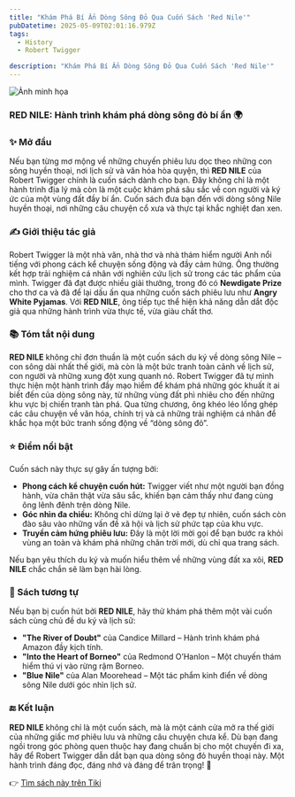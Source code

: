 ```yaml
---
title: "Khám Phá Bí Ẩn Dòng Sông Đỏ Qua Cuốn Sách 'Red Nile'"
pubDatetime: 2025-05-09T02:01:16.979Z
tags:
  - History
  - Robert Twigger

description: "Khám Phá Bí Ẩn Dòng Sông Đỏ Qua Cuốn Sách 'Red Nile'"
---
```


![Ảnh minh họa](https://external-content.duckduckgo.com/iu/?u=https%3A%2F%2Fsalt.tikicdn.com%2Fts%2Freview%2Fb0%2Fe7%2F0c%2F155fd198a29540978cd0c9f081c703b7.jpg&f=1&ipt=59ad0d42e24389a1922f8878fb94e4967fa688bfd77dfd3194838a5491c50f6f)

 ### RED NILE: Hành trình khám phá dòng sông đỏ bí ẩn 🌍

### ✨ Mở đầu  
Nếu bạn từng mơ mộng về những chuyến phiêu lưu dọc theo những con sông huyền thoại, nơi lịch sử và văn hóa hòa quyện, thì **RED NILE** của Robert Twigger chính là cuốn sách dành cho bạn. Đây không chỉ là một hành trình địa lý mà còn là một cuộc khám phá sâu sắc về con người và ký ức của một vùng đất đầy bí ẩn. Cuốn sách đưa bạn đến với dòng sông Nile huyền thoại, nơi những câu chuyện cổ xưa và thực tại khắc nghiệt đan xen.

### ✍️ Giới thiệu tác giả  
Robert Twigger là một nhà văn, nhà thơ và nhà thám hiểm người Anh nổi tiếng với phong cách kể chuyện sống động và đầy cảm hứng. Ông thường kết hợp trải nghiệm cá nhân với nghiên cứu lịch sử trong các tác phẩm của mình. Twigger đã đạt được nhiều giải thưởng, trong đó có **Newdigate Prize** cho thơ ca và đã để lại dấu ấn qua những cuốn sách phiêu lưu như **Angry White Pyjamas**. Với **RED NILE**, ông tiếp tục thể hiện khả năng dẫn dắt độc giả qua những hành trình vừa thực tế, vừa giàu chất thơ.

### 📚 Tóm tắt nội dung  
**RED NILE** không chỉ đơn thuần là một cuốn sách du ký về dòng sông Nile – con sông dài nhất thế giới, mà còn là một bức tranh toàn cảnh về lịch sử, con người và những xung đột xung quanh nó. Robert Twigger đã tự mình thực hiện một hành trình đầy mạo hiểm để khám phá những góc khuất ít ai biết đến của dòng sông này, từ những vùng đất phì nhiêu cho đến những khu vực bị chiến tranh tàn phá. Qua từng chương, ông khéo léo lồng ghép các câu chuyện về văn hóa, chính trị và cả những trải nghiệm cá nhân để khắc họa một bức tranh sống động về “dòng sông đỏ”.

### ⭐ Điểm nổi bật  
Cuốn sách này thực sự gây ấn tượng bởi:  
- **Phong cách kể chuyện cuốn hút:** Twigger viết như một người bạn đồng hành, vừa chân thật vừa sâu sắc, khiến bạn cảm thấy như đang cùng ông lênh đênh trên dòng Nile.  
- **Góc nhìn đa chiều:** Không chỉ dừng lại ở vẻ đẹp tự nhiên, cuốn sách còn đào sâu vào những vấn đề xã hội và lịch sử phức tạp của khu vực.  
- **Truyền cảm hứng phiêu lưu:** Đây là một lời mời gọi để bạn bước ra khỏi vùng an toàn và khám phá những chân trời mới, dù chỉ qua trang sách.  

Nếu bạn yêu thích du ký và muốn hiểu thêm về những vùng đất xa xôi, **RED NILE** chắc chắn sẽ làm bạn hài lòng.

### 📖 Sách tương tự  
Nếu bạn bị cuốn hút bởi **RED NILE**, hãy thử khám phá thêm một vài cuốn sách cùng chủ đề du ký và lịch sử:  
- **"The River of Doubt"** của Candice Millard – Hành trình khám phá Amazon đầy kịch tính.  
- **"Into the Heart of Borneo"** của Redmond O’Hanlon – Một chuyến thám hiểm thú vị vào rừng rậm Borneo.  
- **"Blue Nile"** của Alan Moorehead – Một tác phẩm kinh điển về dòng sông Nile dưới góc nhìn lịch sử.

### 🔚 Kết luận  
**RED NILE** không chỉ là một cuốn sách, mà là một cánh cửa mở ra thế giới của những giấc mơ phiêu lưu và những câu chuyện chưa kể. Dù bạn đang ngồi trong góc phòng quen thuộc hay đang chuẩn bị cho một chuyến đi xa, hãy để Robert Twigger dẫn dắt bạn qua dòng sông đỏ huyền thoại này. Một hành trình đáng đọc, đáng nhớ và đáng để trân trọng! 🌅

👉 [Tìm sách này trên Tiki](https://tiki.vn/search?q=RED%20NILE)